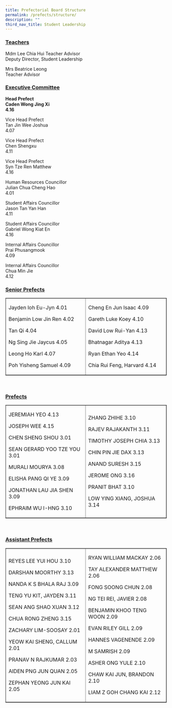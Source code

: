 ```yaml
---
title: Prefectorial Board Structure
permalink: /prefects/structure/
description: ""
third_nav_title: Student Leadership
---
```

<h3><strong><u>Teachers</u></strong></h3>
<p>Mdm Lee Chia Hui Teacher Advisor<br>
Deputy Director, Student Leadership</p>
<p>Mrs Beatrice Leong<br>
Teacher Advisor</p>
<h3><strong><u>Executive Committee </u></strong></h3>
<p><strong>Head Prefect </strong><br>
<strong>Caden Wong Jing Xi </strong><br>
<strong>4.16</strong></p>
<p>Vice Head Prefect<br>
Tan Jin Wee Joshua<br>
4.07</p>
<p>Vice Head Prefect<br>
Chen Shengxu<br>
4.11</p>
<p>Vice Head Prefect<br>
Syn Tze Ren Matthew<br>
4.16</p>
<p>Human Resources Councillor<br>
Julian Chua Cheng Hao<br>
4.01</p>
<p>Student Affairs Councillor<br>
Jason Tan Yan Han<br>
4.11</p>
<p>Student Affairs Councillor<br>
Gabriel Wong Kiat En<br>
4.16</p>
<p>Internal Affairs Councillor<br>
Prai Phusangmook<br>
4.09</p>
<p>Internal Affairs Councillor<br>
Chua Min Jie<br>
4.12</p>
<h3><strong><u>Senior Prefects</u></strong></h3>
<table border="1">
<tbody>
<tr>
<td width="330">
<p>Jayden loh Eu-Jyn 4.01</p>
<p>Benjamin Low Jin Ren 4.02</p>
<p>Tan Qi 4.04</p>
<p>Ng Sing Jie Jaycus 4.05</p>
<p>Leong Ho Karl 4.07</p>
<p>Poh Yisheng Samuel 4.09</p>
</td>
<td width="330">
<p>Cheng En Jun Isaac 4.09</p>
<p>Gareth Luke Koey 4.10</p>
<p>David Low Rui-Yan 4.13</p>
<p>Bhatnagar Aditya 4.13</p>
<p>Ryan Ethan Yeo 4.14</p>
<p>Chia Rui Feng, Harvard 4.14</p>
</td>
</tr>
</tbody>
</table>
<p>&nbsp;</p>
<h3><strong><u>Prefects </u></strong></h3>
<table border="1">
<tbody>
<tr>
<td width="330">
<p>JEREMIAH YEO 4.13</p>
<p>JOSEPH WEE 4.15</p>
<p>CHEN SHENG SHOU 3.01</p>
<p>SEAN GERARD YOO TZE YOU 3.01</p>
<p>MURALI MOURYA 3.08</p>
<p>ELISHA PANG QI YE 3.09</p>
<p>JONATHAN LAU JIA SHEN 3.09</p>
<p>EPHRAIM WU I-HNG 3.10</p>
</td>
<td width="330">
<p>ZHANG ZHIHE 3.10</p>
<p>RAJEV RAJAKANTH 3.11</p>
<p>TIMOTHY JOSEPH CHIA 3.13</p>
<p>CHIN PIN JIE DAX 3.13</p>
<p>ANAND SURESH 3.15</p>
<p>JEROME ONG 3.16</p>
<p>PRANIT BHAT 3.10</p>
<p>LOW YING XIANG, JOSHUA 3.14</p>
</td>
</tr>
</tbody>
</table>
<p>&nbsp;</p>
<h3><strong><u>Assistant Prefects </u></strong></h3>
<table border="1">
<tbody>
<tr>
<td width="330">
<p>REYES LEE YUI HOU 3.10</p>
<p>DARSHAN MOORTHY 3.13</p>
<p>NANDA K S BHALA RAJ 3.09</p>
<p>TENG YU KIT, JAYDEN 3.11</p>
<p>SEAN ANG SHAO XUAN 3.12</p>
<p>CHUA RONG ZHENG 3.15</p>
<p>ZACHARY LIM-SOOSAY 2.01</p>
<p>YEOW KAI SHENG, CALLUM 2.01</p>
<p>PRANAV N RAJKUMAR 2.03</p>
<p>AIDEN PNG JUN QUAN 2.05</p>
<p>ZEPHAN YEONG JUN KAI 2.05</p>
</td>
<td width="330">
<p>RYAN WILLIAM MACKAY 2.06</p>
<p>TAY ALEXANDER MATTHEW 2.06</p>
<p>FONG SOONG CHUN 2.08</p>
<p>NG TEI REI, JAVIER 2.08</p>
<p>BENJAMIN KHOO TENG WOON 2.09</p>
<p>EVAN RILEY GILL 2.09</p>
<p>HANNES VAGENENDE 2.09</p>
<p>M SAMRISH 2.09</p>
<p>ASHER ONG YULE 2.10</p>
<p>CHAW KAI JUN, BRANDON 2.10</p>
<p>LIAM Z GOH CHANG KAI 2.12</p>
</td>
</tr>
</tbody>
</table>
<p>&nbsp;</p>